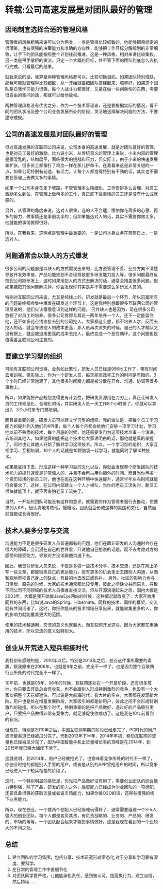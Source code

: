 # 转载:公司高速发展是对团队最好的管理


## 因地制宜选择合适的管理风格

管理者的风格粗略来讲可以分为两类，一类是管得比较细致的，他能够把目标定的很清晰，也有很强的决策能力和准确的方向性，能够把工作目标分解规划的非常细致，让手下的团队能按照整个计划往前推进，这是一种风格，相对来讲比较集权。另一类是甩手掌柜的做法，只定一个大概的目标，并不管下面的团队到底怎么去执行完成，只看最后的结果。

就我来说的话，我算是两种管理风格都可以，比较切换自如。如果团队特别残缺，那我可能就管理得比较细致，从一开始就要把团队搭建起来、培养好，如果这个团队是自我学习能力很强，每个人战斗力都很好，又是在做一些创新性的东西，需要很自由的空间的话，那就可以给他放权。

两种管理风格没有优劣之分，作为一个技术管理者，还是要根据实际的情况，看不同的团队状况及整个公司业务发展所处的阶段，灵活地选择解决问题的方法，不要墨守成规。


## 公司的高速发展是对团队最好的管理

但对高速发展的互联网公司来说，公司本身的高速发展，就是对团队最好的管理，也是对员工最好的激励。比方说小米，从传统意义的管理上来说，小米内部的管理是很混乱的，结构扁平，面临很大的挑战和压力，但实际上，由于小米的快速发展和扩张，很多员工都像打了鸡血一样在那儿拼命干。在我看来这是非常关键的一点，如果公司特别有前途、有活力，让每个人都觉得特别有干劲的话，其实也不需要在管理上去做太多的事情。

如果一个公司本身在走下坡路，不管管理多么精细化、工作安排多么合理、对员工激励多么到位，在管理上做再多的工作，真正底下做事情的员工还是没有什么成就感的。

另外，从管理的角度来说，选对人很重，选的人不合适，哪怕你花再多的心思、再多的努力，做事情还是事倍功半的；但如果能选对人的话，其实不需要你做太多，他就能把事情做得很好。

所以，在我看来，这两点是管理中最重要的，一是公司本身业务在蒸蒸日上，一是选对人。

## 问题通常会以缺人的方式爆发

很多公司的问题都是以缺人的方式爆发出来的，比方说管理不善、业务方向不清楚导致开发效率低、产品功能规划不合理导致更多研发能力投入等，很多问题最终反馈到公司缺研发上，这时如果用招人的方式去解决的话，通常会掩盖很多问题，但如果能把其他问题解决掉，你会发现你其实是并不需要这么多研发人员的。

特别对互联网公司来说，尤其是纯线上的，研发就是最后一个环节，所以前面所有的问题最终都会集中爆发在研发这个环节上，这是我特别想跟很多互联网公司的管理层说的，他们应该慢慢意识到这样的问题。 另外缺人也是因为，现在很多公司忽视了对员工的培养。很多公司觉得与其花一两年培养一个人，还不一定能留住他，还不如多花点钱直接去别的公司挖人。大家都这么想，都不培养人才，反而去挖人的话，就会导致挖人的成本更高，那人员再次流失的时候，自己的人才梯队又没有跟上，就会被迫用更高的成本去挖人，最终变成一个恶性循环。这个问题也是值得各互联网公司注意的。

## 要建立学习型的组织

可能有互联网公司觉得，业务如此繁忙，研发人员已经是996地工作了，哪有时间去培训呢。但实际上，作为一个研发人员，每天能高效率工作的时间是有限的，3个小时已经非常饱满了，其他很多时间精力都是被分散在开会、沟通、协调等很多事物上。

所以，如果能把产品规划变得更有计划性，把研发资源用在刀刃上，真正让研发人员的工作规范化、合理化的话，其实研发人员一天工作8个小时够了，你就可以拿出2、3个小时来专门搞培训。

而且最重要的是，研发人员可以建立学习型的组织。我的做法是，把每个员工学习能力的提升列入他们的KPI里，每个人每个月都会给他们安排一项学习计划，学习他以前不熟悉的技术，每个月底的时候，他还需要专门为这项技术准备一个演讲，去培训其他人。如果他真的能把这个技术给大家讲明白的话，那他就是真的掌握了，同时也让其他人开始了解并学习这项技术。所以，一个学习型的组织，大家互相学习、互相培训，10个人的话就是10颗脑袋一起学习，就能同时了解10种技术。

如果能坚持下去，形成这样一种学习型的文化以后，你就会发现整个研发团队的技术能力的提升速度是非常惊人的，并且不会再占用你额外的时间。而且当你再招一个资历较浅的新员工时，他也在能在这种环境中快速提升，通常半年左右时间就能符合要求了。这样，在公司内部建立一个人才梯队，当你的老员工流失时，新员工很快就能顶上，就不再害怕老员工流失了。

当然，一开始的团队可能没有这样的意识，就需要你作为管理者强行去推动，把要求列入KPI，很认真地考核他，慢慢地，团队就会形成这样的氛围和文化，自然而然就能成长得很好。

## 技术人要多分享与交流

沟通能力不足是很多研发人员普遍都有的问题，他们在跟非研发的人沟通时会存在很大的障碍，会沉浸在自己的世界里，只说他自己想说的话题，而不去考虑对方的感受和接受能力，导致对方没法跟他沟通下去。

因此，我觉对研发人员来说，不管是多做一些技术分享、技术交流，还是在网上多写一些文章，都能锻炼自己的表达能力，能有更多的机会走出去跟别人沟通，从而客观地审视自己身上的缺点，有目的地去改正或弥补。 另外，社区的影响力也与日俱增。原先的时候，大家的技术通常都比较专用，彼此之间缺少共同语言，导致不同公司不同领域的技术人员很难直接交流。但从开源浪潮起来之后，国内大概是2003年，大概是我开始做JavaEye网站的时候，这种情况就改变了，大家开始用同样的东西，比如说Java的Spring、Hibernate。同样的技术、同样的框架，交流就有共同话语了，这时，你把你擅长的技术领域分享出来，就能聚集更多的人，你的影响力就能覆盖更大的范围。

使用的技术越通用，交流的意义也就越大。而互联网开发这块，因为大家都在用通用的技术，所以交流的意义就特别大。

## 创业从开荒进入短兵相接时代

我特别有感触的是，2010年以后，特别是2013年之后，创业这件事所需要的素质，跟我原来在2006年，也就是9年之前，完全不一样了，也是因为整个互联网行业所处的时代完全不一样了。

10年前，也就是05年、06年的时候，互联网还处在一个开垦阶段，还有很多荒地，你只要去开垦总会有收获，也不会跟别人形成特别激烈的竞争，也没有一个大家伙把整个天花板遮住。可以说是大航海时代，有大片的空白，大家都在发现新大陆，用户也是处在增量发展阶段，大家吸引的都是新用户，彼此之间不会形成特别激烈的碰撞。所以在那个时代，特别重要的是把产品做好，通过好的产品吸引用户，只要把产品做得非常有竞争力，就足够促使你成功了。这是我在10年前看到的状况。

但现在，特别是2010年之后，中国互联网早期的阶段已经走完了，PC时代的用户或流量渠道已经被瓜分完了。而到2013年下半年、2014年年初，移动互联网的流量也已经被瓜分完了，因为中国智能手机出货量增长率的顶峰是在2014年，到2015年就已经大幅度下滑了。

这就说明，到2014年，用户已经被抢光了，也意味着竞争所处的时代不一样了，你创业时抢的都是别人手里的用户，或者是从别的APP里抢用户的时间，所以竞争已经进入一个短兵相接的阶段了。

这时，一个特别明显的感觉是，你光把产品做好没有用了，需要创业团队的综合能力特别强，除了产品、研发的能力之外，融资能力已经成为创业团队的一项标配，还要具备很强的获取流量或者说市场能力，如果你做O2O的话，还得有很强的线下业务能力。

所以，现在创业，一个或两个创始人已经很难玩得转了，通常需要组建一个3-5人强大的创业团队，每个人都是各负其责，有负责战略的、业务的、产品的、研发的、市场的等等，一个团队配合起来才能把事情做好。这是我现在看到的一个比较大的不同之处。


## 总结
1. 建立团队的学习氛围，包括分享、技术研究形成常态化,对于分享和学习要有深度、要科学。
2. 在日常的管理工作中要细节化
3. 对团队同学要严格，让他能承担责任，感到被认可，提高执行力，建立自信，然后持续......